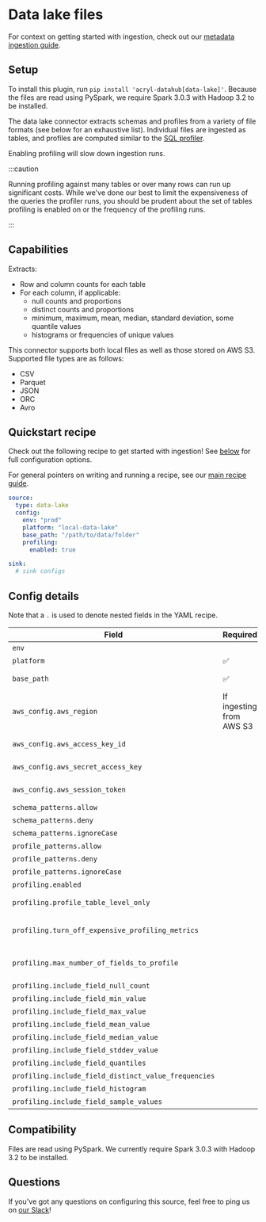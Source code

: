 # Data lake files

For context on getting started with ingestion, check out our [metadata ingestion guide](../README.md).

## Setup

To install this plugin, run `pip install 'acryl-datahub[data-lake]'`. Because the files are read using PySpark, we require Spark 3.0.3 with Hadoop 3.2 to be installed.

The data lake connector extracts schemas and profiles from a variety of file formats (see below for an exhaustive list).
Individual files are ingested as tables, and profiles are computed similar to the [SQL profiler](./sql_profiles.md).

Enabling profiling will slow down ingestion runs.

:::caution

Running profiling against many tables or over many rows can run up significant costs.
While we've done our best to limit the expensiveness of the queries the profiler runs, you
should be prudent about the set of tables profiling is enabled on or the frequency
of the profiling runs.

:::

## Capabilities

Extracts:

- Row and column counts for each table
- For each column, if applicable:
  - null counts and proportions
  - distinct counts and proportions
  - minimum, maximum, mean, median, standard deviation, some quantile values
  - histograms or frequencies of unique values

This connector supports both local files as well as those stored on AWS S3. Supported file types are as follows:

- CSV
- Parquet
- JSON
- ORC
- Avro

## Quickstart recipe

Check out the following recipe to get started with ingestion! See [below](#config-details) for full configuration options.

For general pointers on writing and running a recipe, see our [main recipe guide](../README.md#recipes).

```yml
source:
  type: data-lake
  config:
    env: "prod"
    platform: "local-data-lake"
    base_path: "/path/to/data/folder"
    profiling:
      enabled: true

sink:
  # sink configs
```

## Config details

Note that a `.` is used to denote nested fields in the YAML recipe.

| Field                                                | Required                 | Default      | Description                                                                                                                                                                                                    |
| ---------------------------------------------------- | ------------------------ | ------------ | -------------------------------------------------------------------------------------------------------------------------------------------------------------------------------------------------------------- |
| `env`                                                |                          |              | Environment to use in namespace when constructing URNs.                                                                                                                                                        |
| `platform`                                           | ✅                       |              | Platform to use in namespace when constructing URNs.                                                                                                                                                           |
| `base_path`                                          | ✅                       |              | Path of the base folder to crawl. Unless `schema_patterns` and `profile_patterns` are set, will attempt to ingest all files in folder.                                                                         |
| `aws_config.aws_region`                              | If ingesting from AWS S3 |              | AWS region code.                                                                                                                                                                                               |
| `aws_config.aws_access_key_id`                       |                          | Autodetected | See https://boto3.amazonaws.com/v1/documentation/api/latest/guide/credentials.html                                                                                                                             |
| `aws_config.aws_secret_access_key`                   |                          | Autodetected | See https://boto3.amazonaws.com/v1/documentation/api/latest/guide/credentials.html                                                                                                                             |
| `aws_config.aws_session_token`                       |                          | Autodetected | See https://boto3.amazonaws.com/v1/documentation/api/latest/guide/credentials.html                                                                                                                             |
| `schema_patterns.allow`                              |                          | `*`          | List of regex patterns for tables or table columns to profile. Defaults to all.                                                                                                                                |
| `schema_patterns.deny`                               |                          |              | List of regex patterns for tables or table columns to not profile. Defaults to none.                                                                                                                           |
| `schema_patterns.ignoreCase`                         |                          | `True`       | Whether to ignore case sensitivity during pattern matching.                                                                                                                                                    |
| `profile_patterns.allow`                             |                          | `*`          | List of regex patterns for tables or table columns to profile. Defaults to all.                                                                                                                                |
| `profile_patterns.deny`                              |                          |              | List of regex patterns for tables or table columns to not profile. Defaults to none.                                                                                                                           |
| `profile_patterns.ignoreCase`                        |                          | `True`       | Whether to ignore case sensitivity during pattern matching.                                                                                                                                                    |
| `profiling.enabled`                                  |                          | `False`      | Whether profiling should be done.                                                                                                                                                                              |
| `profiling.profile_table_level_only`                 |                          | `False`      | Whether to perform profiling at table-level only, or include column-level profiling as well.                                                                                                                   |
| `profiling.turn_off_expensive_profiling_metrics`     |                          | `False`      | Whether to turn off expensive profiling or not. This turns off profiling for quantiles, distinct_value_frequencies, histogram & sample_values. This also limits maximum number of fields being profiled to 10. |
| `profiling.max_number_of_fields_to_profile`          |                          | `None`       | A positive integer that specifies the maximum number of columns to profile for any table. `None` implies all columns. The cost of profiling goes up significantly as the number of columns to profile goes up. |
| `profiling.include_field_null_count`                 |                          | `True`       | Whether to profile for the number of nulls for each column.                                                                                                                                                    |
| `profiling.include_field_min_value`                  |                          | `True`       | Whether to profile for the min value of numeric columns.                                                                                                                                                       |
| `profiling.include_field_max_value`                  |                          | `True`       | Whether to profile for the max value of numeric columns.                                                                                                                                                       |
| `profiling.include_field_mean_value`                 |                          | `True`       | Whether to profile for the mean value of numeric columns.                                                                                                                                                      |
| `profiling.include_field_median_value`               |                          | `True`       | Whether to profile for the median value of numeric columns.                                                                                                                                                    |
| `profiling.include_field_stddev_value`               |                          | `True`       | Whether to profile for the standard deviation of numeric columns.                                                                                                                                              |
| `profiling.include_field_quantiles`                  |                          | `True`       | Whether to profile for the quantiles of numeric columns.                                                                                                                                                       |
| `profiling.include_field_distinct_value_frequencies` |                          | `True`       | Whether to profile for distinct value frequencies.                                                                                                                                                             |
| `profiling.include_field_histogram`                  |                          | `True`       | Whether to profile for the histogram for numeric fields.                                                                                                                                                       |
| `profiling.include_field_sample_values`              |                          | `True`       | Whether to profile for the sample values for all columns.                                                                                                                                                      |

## Compatibility

Files are read using PySpark. We currently require Spark 3.0.3 with Hadoop 3.2 to be installed.

## Questions

If you've got any questions on configuring this source, feel free to ping us on [our Slack](https://slack.datahubproject.io/)!
